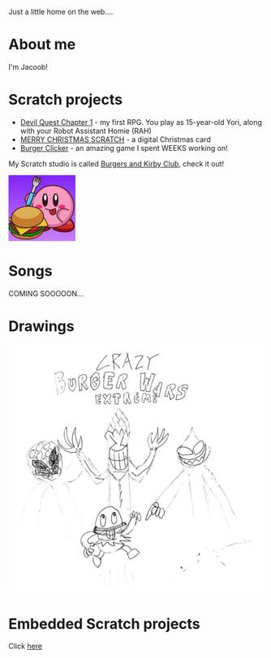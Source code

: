 Just a little home on the web....

# About me

I'm Jacoob!

# Scratch projects

- [Devil Quest Chapter 1](https://scratch.mit.edu/projects/355097652/) - my first RPG. You play as 15-year-old Yori, along with your Robot Assistant Homie (RAH)
- [MERRY CHRISTMAS SCRATCH](https://scratch.mit.edu/projects/350113988/) - a digital Christmas card
- [Burger Clicker](https://scratch.mit.edu/projects/355849341/) - an amazing game I spent WEEKS working on!

My Scratch studio is called [Burgers and Kirby Club](https://scratch.mit.edu/studios/25395189/), check it out!

![](burgers_and_kirby_club.png)

# Songs

COMING SOOOOON...

# Drawings

![burger wars](burger_wars.png "Crazy Burger Wars")

# Embedded Scratch projects

Click [here](scratch.html)
